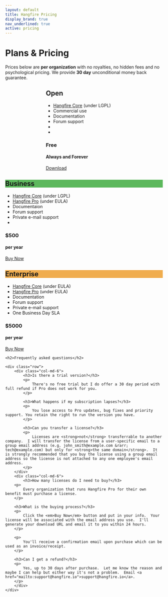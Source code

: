```yaml
---
layout: default
title: Hangfire Pricing
display_brand: true
nav_underlined: true
active: pricing
---
```


<div class="container">
    <div class="row">
        <div class="col-md-12">
            <h1 class="page-header">
                Plans &amp; Pricing
            </h1>
            <p class="lead">
                Prices below are <strong>per organization</strong> with no royalties, no hidden fees and no psychological pricing. We provide <strong>30 day</strong> unconditional money back guarantee.
            </p>
        </div>
    </div>
    <div class="row">
        <div class="col-md-3" style="margin-left: 130px;">
            <div class="plan">
                <div class="plan-title">
                    <h2>Open</h2>
                </div>
                <div class="plan-body">
                    <ul class="plan-items">
                        <li>
                            <a href="/core/">Hangfire Core</a> (under <abbr class="initialism">LGPL</abbr>)
                        </li>
                        <li>Commercial use</li>
                        <li>Documentation</li>
                        <li>Forum support</li>
                        <li class="plan-item-spacer"></li>
                        <li class="plan-item-spacer"></li>
                    </ul>
                    <div class="plan-price">
                        <h3>Free</h3>
                        <h4>Always and Forever</h4>
                    </div>
                    <a class="btn btn-default" href="/core/download.html">Download</a>
                </div>
            </div>
        </div>
        <div class="col-md-3">
            <div class="plan">
                <div class="plan-title" style="background-color: #5cb85c;">
                    <h2>Business</h2>
                </div>
                <div class="plan-body">
                    <ul class="plan-items">
                        <li>
                            <a href="/core/">Hangfire Core</a> (under <abbr class="initialism">LGPL</abbr>)
                        </li>
                        <li>
                            <a href="/pro/">Hangfire Pro</a> (under <abbr class="initialism">EULA</abbr>)
                        </li>
                        <li>Documentaion</li>
                        <li>Forum support</li>
                        <li>Private e-mail support</li>
                        <li class="plan-item-spacer"></li>
                    </ul>
                    <div class="plan-price">
                        <h3><span class="symbol">$</span>500</h3>
                        <h4>per year</h4>
                    </div>
                    <a class="btn btn-success" href="https://sites.fastspring.com/hangfire/instant/hf-business" target="_top">Buy Now</a>
                </div>
            </div>
        </div>
        <div class="col-md-3">
            <div class="plan">
                <div class="plan-title" style="background-color: #f0ad4e">
                    <h2>Enterprise</h2>
                </div>
                <div class="plan-body">
                    <ul class="plan-items">
                        <li>
                            <a href="/core/">Hangfire Core</a> (under <abbr class="initialism">EULA</abbr>)
                        </li>
                        <li>
                            <a href="/pro/">Hangfire Pro</a> (under <abbr class="initialism">EULA</abbr>)
                        </li>
                        <li>Documentation</li>
                        <li>Forum support</li>
                        <li>Private e-mail support</li>
                        <li>One Business Day SLA</li>
                    </ul>
                    <div class="plan-price">
                        <h3><span class="symbol">$</span>5000</h3>
                        <h4>per year</h4>
                    </div>
                    <a class="btn btn-warning" href="https://sites.fastspring.com/hangfire/instant/hf-enterprise" target="_top">Buy Now</a>
                </div>
            </div>
        </div>
    </div>

    <h2>Frequently asked questions</h2>

    <div class="row">
        <div class="col-md-6">
            <h3>Is there a trial version?</h3>
            <p>
                There's no free trial but I do offer a 30 day period with full refund if Pro does not work for you.
            </p>

            <h3>What happens if my subscription lapses?</h3>
            <p>
                You lose access to Pro updates, bug fixes and priority support. You retain the right to run the version you have.
            </p>

            <h3>Can you transfer a license?</h3>
            <p>
                Licenses are <strong>not</strong> transferrable to another company.  I will transfer the license from a user-specific email to a group email address (e.g. john_smith@example.com &rarr; tech@example.com) but only for <strong>the same domain</strong>.  It is strongly recommended that you buy the license using a group email address so the license is not attached to any one employee's email address.
            </p>
        </div>
        <div class="col-md-6">
            <h3>How many licenses do I need to buy?</h3>
        <p>
            Every organization that runs Hangfire Pro for their own benefit must purchase a license.
        </p>

        <h3>What is the buying process?</h3>
        <p>
            Click the <em>Buy Now</em> button and put in your info.  Your license will be associated with the email address you use.  I'll generate your download URL and email it to you within 24 hours.
        </p>

        <p>
            You'll receive a confirmation email upon purchase which can be used as an invoice/receipt.
        </p>

        <h3>Can I get a refund?</h3>
        <p>
            Yes, up to 30 days after purchase.  Let me know the reason and maybe I can help but either way it's not a problem.  Email <a href="mailto:support@hangfire.io">support@hangfire.io</a>.
        </p>
        </div>
    </div>
</div>